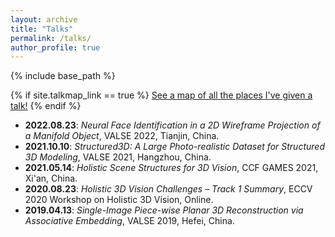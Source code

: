 ```yaml
---
layout: archive
title: "Talks"
permalink: /talks/
author_profile: true
---
```


{% include base_path %}

{% if site.talkmap_link == true %}
  <a href="/talkmap.html">See a map of all the places I've given a talk!</a>
{% endif %}

* **2022.08.23**: _Neural Face Identification in a 2D Wireframe Projection of a Manifold Object_, VALSE 2022, Tianjin, China.
* **2021.10.10**: _Structured3D: A Large Photo-realistic Dataset for Structured 3D Modeling_, VALSE 2021, Hangzhou, China.
* **2021.05.14**: _Holistic Scene Structures for 3D Vision_, CCF GAMES 2021, Xi'an, China.
* **2020.08.23**: _Holistic 3D Vision Challenges – Track 1 Summary_, ECCV 2020 Workshop on Holistic 3D Vision, Online.
* **2019.04.13**: _Single-Image Piece-wise Planar 3D Reconstruction via Associative Embedding_, VALSE 2019, Hefei, China.

